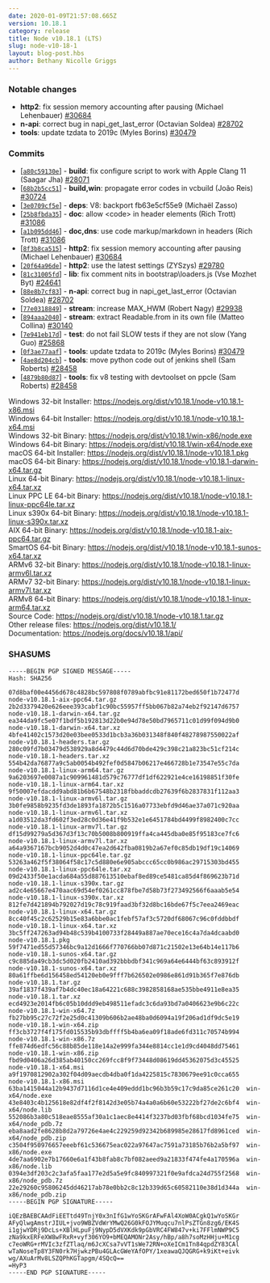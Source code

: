 ```yaml
---
date: 2020-01-09T21:57:08.665Z
version: 10.18.1
category: release
title: Node v10.18.1 (LTS)
slug: node-v10-18-1
layout: blog-post.hbs
author: Bethany Nicolle Griggs
---
```


### Notable changes

- **http2**: fix session memory accounting after pausing (Michael Lehenbauer) [#30684](https://github.com/nodejs/node/pull/30684)
- **n-api**: correct bug in napi_get_last_error (Octavian Soldea) [#28702](https://github.com/nodejs/node/pull/28702)
- **tools**: update tzdata to 2019c (Myles Borins) [#30479](https://github.com/nodejs/node/pull/30479)

### Commits

- [[`a80c59130e`](https://github.com/nodejs/node/commit/a80c59130e)] - **build**: fix configure script to work with Apple Clang 11 (Saagar Jha) [#28071](https://github.com/nodejs/node/pull/28071)
- [[`68b2b5cc51`](https://github.com/nodejs/node/commit/68b2b5cc51)] - **build,win**: propagate error codes in vcbuild (João Reis) [#30724](https://github.com/nodejs/node/pull/30724)
- [[`3e0709cf5e`](https://github.com/nodejs/node/commit/3e0709cf5e)] - **deps**: V8: backport fb63e5cf55e9 (Michaël Zasso)
- [[`25b8fbda35`](https://github.com/nodejs/node/commit/25b8fbda35)] - **doc**: allow \<code\> in header elements (Rich Trott) [#31086](https://github.com/nodejs/node/pull/31086)
- [[`a1b095dd46`](https://github.com/nodejs/node/commit/a1b095dd46)] - **doc,dns**: use code markup/markdown in headers (Rich Trott) [#31086](https://github.com/nodejs/node/pull/31086)
- [[`8f3b8ca515`](https://github.com/nodejs/node/commit/8f3b8ca515)] - **http2**: fix session memory accounting after pausing (Michael Lehenbauer) [#30684](https://github.com/nodejs/node/pull/30684)
- [[`20f64a96de`](https://github.com/nodejs/node/commit/20f64a96de)] - **http2**: use the latest settings (ZYSzys) [#29780](https://github.com/nodejs/node/pull/29780)
- [[`81c31005fd`](https://github.com/nodejs/node/commit/81c31005fd)] - **lib**: fix comment nits in bootstrap\loaders.js (Vse Mozhet Byt) [#24641](https://github.com/nodejs/node/pull/24641)
- [[`88e8b7cf83`](https://github.com/nodejs/node/commit/88e8b7cf83)] - **n-api**: correct bug in napi_get_last_error (Octavian Soldea) [#28702](https://github.com/nodejs/node/pull/28702)
- [[`77e0318849`](https://github.com/nodejs/node/commit/77e0318849)] - **stream**: increase MAX_HWM (Robert Nagy) [#29938](https://github.com/nodejs/node/pull/29938)
- [[`894aaa2040`](https://github.com/nodejs/node/commit/894aaa2040)] - **stream**: extract Readable.from in its own file (Matteo Collina) [#30140](https://github.com/nodejs/node/pull/30140)
- [[`7e941eb17d`](https://github.com/nodejs/node/commit/7e941eb17d)] - **test**: do not fail SLOW tests if they are not slow (Yang Guo) [#25868](https://github.com/nodejs/node/pull/25868)
- [[`0f3ae77aaf`](https://github.com/nodejs/node/commit/0f3ae77aaf)] - **tools**: update tzdata to 2019c (Myles Borins) [#30479](https://github.com/nodejs/node/pull/30479)
- [[`4ae8d204cb`](https://github.com/nodejs/node/commit/4ae8d204cb)] - **tools**: move python code out of jenkins shell (Sam Roberts) [#28458](https://github.com/nodejs/node/pull/28458)
- [[`4879b80d87`](https://github.com/nodejs/node/commit/4879b80d87)] - **tools**: fix v8 testing with devtoolset on ppcle (Sam Roberts) [#28458](https://github.com/nodejs/node/pull/28458)

Windows 32-bit Installer: https://nodejs.org/dist/v10.18.1/node-v10.18.1-x86.msi \
Windows 64-bit Installer: https://nodejs.org/dist/v10.18.1/node-v10.18.1-x64.msi \
Windows 32-bit Binary: https://nodejs.org/dist/v10.18.1/win-x86/node.exe \
Windows 64-bit Binary: https://nodejs.org/dist/v10.18.1/win-x64/node.exe \
macOS 64-bit Installer: https://nodejs.org/dist/v10.18.1/node-v10.18.1.pkg \
macOS 64-bit Binary: https://nodejs.org/dist/v10.18.1/node-v10.18.1-darwin-x64.tar.gz \
Linux 64-bit Binary: https://nodejs.org/dist/v10.18.1/node-v10.18.1-linux-x64.tar.xz \
Linux PPC LE 64-bit Binary: https://nodejs.org/dist/v10.18.1/node-v10.18.1-linux-ppc64le.tar.xz \
Linux s390x 64-bit Binary: https://nodejs.org/dist/v10.18.1/node-v10.18.1-linux-s390x.tar.xz \
AIX 64-bit Binary: https://nodejs.org/dist/v10.18.1/node-v10.18.1-aix-ppc64.tar.gz \
SmartOS 64-bit Binary: https://nodejs.org/dist/v10.18.1/node-v10.18.1-sunos-x64.tar.xz \
ARMv6 32-bit Binary: https://nodejs.org/dist/v10.18.1/node-v10.18.1-linux-armv6l.tar.xz \
ARMv7 32-bit Binary: https://nodejs.org/dist/v10.18.1/node-v10.18.1-linux-armv7l.tar.xz \
ARMv8 64-bit Binary: https://nodejs.org/dist/v10.18.1/node-v10.18.1-linux-arm64.tar.xz \
Source Code: https://nodejs.org/dist/v10.18.1/node-v10.18.1.tar.gz \
Other release files: https://nodejs.org/dist/v10.18.1/ \
Documentation: https://nodejs.org/docs/v10.18.1/api/

### SHASUMS

```
-----BEGIN PGP SIGNED MESSAGE-----
Hash: SHA256

07d8baf00e4456d678c4828bc597808f0789abfbc91e81172bed650f1b72477d  node-v10.18.1-aix-ppc64.tar.gz
2b2d3379420e626eee393cabf1c90bc55957ff5bb067b82a74eb2f92147d6757  node-v10.18.1-darwin-x64.tar.gz
ea344da9fc5e07f1bdf5b192813d22b0e94d78e50bd7965711c01d99f094d9b0  node-v10.18.1-darwin-x64.tar.xz
4bfe41402c1573d20e03bee0533d1bcb3a36b031348f840f48278987550022af  node-v10.18.1-headers.tar.gz
280c09fd7b03479d538929a8d4479c44d6d70bde429c398c21a823bc51cf214c  node-v10.18.1-headers.tar.xz
554b42da76877a9c5ab0054b492fef0d5847b06217e466728b1e73547e55c7da  node-v10.18.1-linux-arm64.tar.gz
9a6203697e0087a1c909961481d579c76777df1df622921e4ce16198851f30fe  node-v10.18.1-linux-arm64.tar.xz
9f50007efdacdd9abd81b6b67548b2318fbbaddcdb27639f6b2837831f112aa3  node-v10.18.1-linux-armv6l.tar.gz
3b0fe9858b9235fd3de1893fa1872b5c1516a07733ebfd9d46ae37a071c920aa  node-v10.18.1-linux-armv6l.tar.xz
a1d03512da3fd602f3ed28c0d36e41f9b532e1e6451784bd4499f8982400c7cc  node-v10.18.1-linux-armv7l.tar.gz
df15d99279a5d367d3f13c70b5008b800919ffa4ca445dba0e85f95183ce7fc6  node-v10.18.1-linux-armv7l.tar.xz
a64a9367167bcb9052d4d0c47ea2d642fba0819b2a67ef0c85db19df19c14069  node-v10.18.1-linux-ppc64le.tar.gz
53263a462f5f38064f58c17c5d880e6e905abccc65cc0b986ac29715303bd455  node-v10.18.1-linux-ppc64le.tar.xz
09d2433f50e1acda684a55d887613510ebaf8ed89ce5481ca85d4f869623b71d  node-v10.18.1-linux-s390x.tar.gz
ad2c4e65667e470aac69d54ef0261cc878fbe7d58b73f273492566f6aaab5e54  node-v10.18.1-linux-s390x.tar.xz
812fe7d421894b792027d19c78c919faad3bf32d8bc16bde67f5c7eea2469eac  node-v10.18.1-linux-x64.tar.gz
8cc40f45c2c62529b15e83a6bbe0ac1febf57af3c5720df68067c96c0fddbbdf  node-v10.18.1-linux-x64.tar.xz
3bc5ff247263ad94b48c539b4100733f28449a887ae70ece16c4a7da4dcaabd0  node-v10.18.1.pkg
59f7471ed55d57346bc9a12d1666f770766bb07d871c21502e13e64b14e117b6  node-v10.18.1-sunos-x64.tar.gz
c9c885da49cb3dc5d020fb2410ad392bbbdbf341c969a64e6444bf63c893912f  node-v10.18.1-sunos-x64.tar.xz
80a61ffbe6d156458ed54120eb0e9fff7b626502e0986e861d91b365f7e876db  node-v10.18.1.tar.gz
39af1837f439af7b4dc40ec18a64221c688c3982858168ae535bbe4911e8ea35  node-v10.18.1.tar.xz
ecd4923e2014fb6c05b10ddd9eb498511efadc3c6da93bd7a0406623e9b6c22c  node-v10.18.1-win-x64.7z
fb27bb95c27c72f2e25d0c41309b606b2ae48ba0d6094a19f206ad1df9dc5e19  node-v10.18.1-win-x64.zip
ff3cb3727f4f175fd015535b93dbffff5b4ba6ea09f18ade6fd311c70574b994  node-v10.18.1-win-x86.7z
ffe874d6edfc56c88b85de118e14a2e999fa344e8814cc1e1d9cd4048dd75461  node-v10.18.1-win-x86.zip
fbd9d0406a26d385ab40150cc269fcc8f9f73448d08619dd45362075d3c45525  node-v10.18.1-x64.msi
a9f1970812902a302f04d09aecdb4dba0f1da4225815c7830679ee91c0cca655  node-v10.18.1-x86.msi
63ba1415044a12b9437d7116d1ce4e409eddd1bc96b3b59c17c9da85ce261c20  win-x64/node.exe
43e8403c4b125618e82df4f2f8142d3e05b74a4a0a6b60e53222bf27de2c6bf4  win-x64/node.lib
552086b3a80c518eae8555af30a1c1aec8e4414f3237bd03fbf68bcd1034fe75  win-x64/node_pdb.7z
eba8aad2fe8628b8d2a79726e4ae4c229259d92342b689985e28617fd8961ced  win-x64/node_pdb.zip
c3504f950976657eeebf61c536675eac022a97647ac7591a73185b76b2a5bf97  win-x86/node.exe
4de7aa6902e7b17660e6a1f43b8fab8c7bf082aeed9a21833f474fe4a170596a  win-x86/node.lib
0394e3df203c2c3afa5faa177e2d5a5e9fc840997321f0e9afdca24d755f2568  win-x86/node_pdb.7z
22e29260c95806245dd46217ab78e0bb2c8c12b339d65c60582110e38d1d344a  win-x86/node_pdb.zip
-----BEGIN PGP SIGNATURE-----

iQEzBAEBCAAdFiEETtd49TnjY0x3nIfG1wYoSKGrAFwFAl4XoW0ACgkQ1wYoSKGr
AFyQlwgAmstrJIUL+jvo9WBZVdWrYMwQ26G0kFOJYMuqcu7nlPsZTGn8zg6/EK4S
i1gjwYDRj9DcLs+XBlHLpuFj9NypD5dVXKdk9pGbVRC4FW847v+ki7FFlmNWP9C5
zNa9kxERFeXW8wFRxR+vyf306YO9+bMEQAMONr2Asy/hBp/a8h7soMzHHju+M1cg
c7eoWRG+rMVIc3zfZTlaq/m6JcXCsa7vVT1sWe72RN+oXeICm1Tn84qpdZY83CAl
wTaNoseTp8Y3FN0rk7HjwkzPBu4GLAcGWeYAfOPY/1xeawaQJQGRG+k9iKt+eivk
wg/AXuArMv8LSZQPhKGTapgm/4SQcQ==
=HyP3
-----END PGP SIGNATURE-----

```
